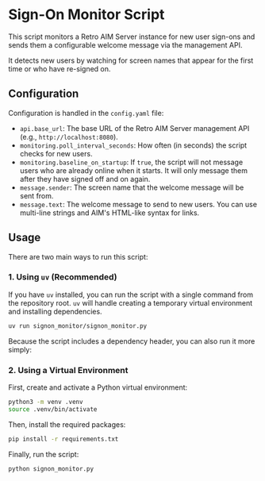 # Sign-On Monitor Script

This script monitors a Retro AIM Server instance for new user sign-ons and sends them a configurable welcome message via the management API.

It detects new users by watching for screen names that appear for the first time or who have re-signed on.

## Configuration

Configuration is handled in the `config.yaml` file:

-   `api.base_url`: The base URL of the Retro AIM Server management API (e.g., `http://localhost:8080`).
-   `monitoring.poll_interval_seconds`: How often (in seconds) the script checks for new users.
-   `monitoring.baseline_on_startup`: If `true`, the script will not message users who are already online when it starts. It will only message them after they have signed off and on again.
-   `message.sender`: The screen name that the welcome message will be sent from.
-   `message.text`: The welcome message to send to new users. You can use multi-line strings and AIM's HTML-like syntax for links.

## Usage

There are two main ways to run this script:

### 1. Using `uv` (Recommended)

If you have `uv` installed, you can run the script with a single command from the repository root. `uv` will handle creating a temporary virtual environment and installing dependencies.

```bash
uv run signon_monitor/signon_monitor.py
```

Because the script includes a dependency header, you can also run it more simply:

### 2. Using a Virtual Environment

First, create and activate a Python virtual environment:

```bash
python3 -m venv .venv
source .venv/bin/activate
```

Then, install the required packages:

```bash
pip install -r requirements.txt
```

Finally, run the script:

```bash
python signon_monitor.py
```